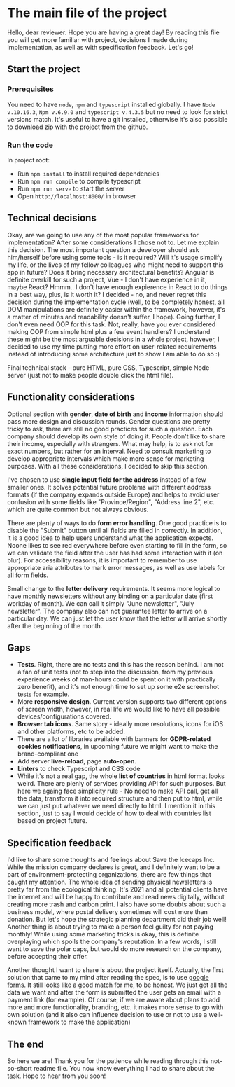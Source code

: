 # The main file of the project

Hello, dear reviewer. Hope you are having a great day! By reading this file you will get more familiar with project, decisions I made during implementation, as well as with specification feedback. Let's go!

## Start the project

### Prerequisites

You need to have `node`, `npm` and `typescript` installed globally. I have `Node v.10.16.3`, `Npm v.6.9.0` and `typescript v.4.3.5` but no need to look for strict versions match.
It's useful to have a git installed, otherwise it's also possible to download zip with the project from the github. 

### Run the code

In project root: 
- Run `npm install` to install required dependencies
- Run `npm run compile` to compile typescript
- Run `npm run serve` to start the server
- Open `http://localhost:8000/` in browser

## Technical decisions 

Okay, are we going to use any of the most popular frameworks for implementation? After some considerations I chose not to. Let me explain this decision. The most important question a developer should ask him/herself before using some tools - is it required? Will it's usage simplify my life, or the lives of my fellow colleagues who might need to support this app in future? Does it bring necessary architectural benefits?
Angular is definite overkill for such a project, Vue - I don't have experience in it, maybe React? Hmmm.. I don't have enough expierence in React to do things in a best way, plus, is it worth it? I decided - no, and never regret this decision during the implementation cycle (well, to be completely honest, all DOM manipulations are definitely easier within the framework, however, it's a matter of minutes and readability doesn't suffer, I hope).
Going further, I don't even need OOP for this task. Not, really, have you ever considered making OOP from simple html plus a few event handlers?
I understand these might be the most arguable decisions in a whole project, however, I decided to use my time putting more effort on user-related requirements instead of introducing some architecture just to show I am able to do so :)
 
Final technical stack - pure HTML, pure CSS, Typescript, simple Node server (just not to make people double click the html file).


## Functionality considerations

Optional section with **gender**, **date of birth** and **income** information should pass more design and discussion rounds. Gender questions are pretty tricky to ask, there are still no good practices for such a question. Each company should develop its own style of doing it. People don't like to share their income, especially with strangers. What may help, is to ask not for exact numbers, but rather for an interval. Need to consult marketing to develop appropriate intervals which make more sense for marketing purposes. With all these considerations, I decided to skip this section.
 
I've chosen to use **single input field for the address** instead of a few smaller ones. It solves potential future problems with different address formats (if the company expands outside Europe) and helps to avoid user confusion with some fields like "Province/Region", "Address line 2", etc. which are quite common but not always obvious.
 
There are plenty of ways to do **form error handling**. One good practice is to disable the "Submit" button until all fields are filled in correctly. In addition, it is a good idea to help users understand what the application expects. Noone likes to see red everywhere before even starting to fill in the form, so we can validate the field after the user has had some interaction with it (on blur). For accessibility reasons, it is important to remember to use appropriate aria attributes to mark error messages, as well as use labels for all form fields.
 
Small change to the **letter delivery** requirements. It seems more logical to have monthly newsletters without any binding on a particular date (first workday of month). We can call it simply "June newsletter", "July newsletter". The company also can not guarantee letter to arrive on a particular day. We can just let the user know that the letter will arrive shortly after the beginning of the month.


## Gaps

- **Tests**. Right, there are no tests and this has the reason behind. I am not a fan of unit tests (not to step into the discussion, from my previous experience weeks of man-hours could be spent on it with practically zero benefit), and it's not enough time to set up some e2e screenshot tests for example.
- More **responsive design**. Current version supports two different options of screen width, however, in real life we would like to have all possible devices/configurations covered.
- **Browser tab icons**. Same story - ideally more resolutions, icons for iOS and other platforms, etc to be added.
- There are a lot of libraries available with banners for **GDPR-related cookies notifications**, in upcoming future we might want to make the brand-compliant one
- Add server **live-reload**, page **auto-open**.
- **Linters** to check Typescript and CSS code
- While it's not a real gap, the whole **list of countries** in html format looks weird. There are plenly of services providing API for such purposes. But here we againg face simplicity rule - No need to make API call, get all the data, transform it into required structure and then put to html, while we can just put whatever we need directly to html. I mention it in this section, just to say I would decide of how to deal with countries list based on project future. 
 

## Specification feedback

I'd like to share some thoughts and feelings about Save the Icecaps Inc. While the mission company declares is great, and I definitely want to be a part of environment-protecting organizations, there are few things that caught my attention. The whole idea of sending physical newsletters is pretty far from the ecological thinking. It's 2021 and all potential clients have the internet and will be happy to contribute and read news digitally, without creating more trash and carbon print. I also have some doubts about such a business model, where postal delivery sometimes will cost more than donation. But let's hope the strategic planning department did their job well! Another thing is about trying to make a person feel guilty for not paying monthly! While using some marketing tricks is okay, this is definite overplaying which spoils the company's reputation.
In a few words, I still want to save the polar caps, but would do more research on the company, before accepting their offer.
 
Another thought I want to share is about the project itself. Actually, the first solution that came to my mind after reading the spec, is to use [google forms](https://www.google.com/forms/about/). It still looks like a good match for me, to be honest. We just get all the data we want and after the form is submitted the user gets an email with a payment link (for example). Of course, if we are aware about plans to add more and more functionality, branding, etc. it makes more sense to go with own solution (and it also can influence decision to use or not to use a well-known framework to make the application)

## The end

So here we are! Thank you for the patience while reading through this not-so-short readme file. You now know everything I had to share about the task. Hope to hear from you soon! 
